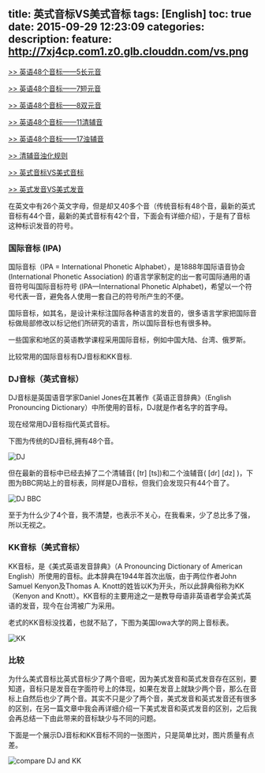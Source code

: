 title: 英式音标VS美式音标
tags: [English]
toc: true
date: 2015-09-29 12:23:09
categories:
description:
feature: http://7xj4cp.com1.z0.glb.clouddn.com/vs.png
---

[>> 英语48个音标——5长元音](http://www.jasonai.com/2015/09/28/%E8%8B%B1%E8%AF%AD48%E4%B8%AA%E9%9F%B3%E6%A0%87%E2%80%94%E2%80%945%E9%95%BF%E5%85%83%E9%9F%B3/)

[>> 英语48个音标——7短元音](http://www.jasonai.com/2015/09/28/%E8%8B%B1%E8%AF%AD48%E4%B8%AA%E9%9F%B3%E6%A0%87%E2%80%94%E2%80%947%E7%9F%AD%E5%85%83%E9%9F%B3/)

[>> 英语48个音标——8双元音](http://www.jasonai.com/2015/09/28/%E8%8B%B1%E8%AF%AD48%E4%B8%AA%E9%9F%B3%E6%A0%87%E2%80%94%E2%80%948%E5%8F%8C%E5%85%83%E9%9F%B3/)

[>> 英语48个音标——11清辅音](http://www.jasonai.com/2015/09/28/%E8%8B%B1%E8%AF%AD48%E4%B8%AA%E9%9F%B3%E6%A0%87%E2%80%94%E2%80%9411%E6%B8%85%E8%BE%85%E9%9F%B3/)

[>> 英语48个音标——17浊辅音](http://www.jasonai.com/2015/09/28/%E8%8B%B1%E8%AF%AD48%E4%B8%AA%E9%9F%B3%E6%A0%87%E2%80%94%E2%80%9417%E6%B5%8A%E8%BE%85%E9%9F%B3/)

[>> 清辅音浊化规则](http://www.jasonai.com/2015/10/10/%E6%B8%85%E8%BE%85%E9%9F%B3%E6%B5%8A%E5%8C%96%E8%A7%84%E5%88%99/)

[>> 英式音标VS美式音标](http://www.jasonai.com/2015/09/29/%E8%8B%B1%E5%BC%8F%E9%9F%B3%E6%A0%87VS%E7%BE%8E%E5%BC%8F%E9%9F%B3%E6%A0%87/)

[>> 英式发音VS美式发音](http://www.jasonai.com/2015/10/10/%E8%8B%B1%E5%BC%8F%E5%8F%91%E9%9F%B3VS%E7%BE%8E%E5%BC%8F%E5%8F%91%E9%9F%B3/)

<!--more-->

在英文中有26个英文字母，但是却又40多个音（传统音标有48个音，最新的英式音标有44个音，最新的美式音标有42个音，下面会有详细介绍），于是有了音标这种标识发音的符号。

### 国际音标 (IPA)

国际音标（IPA = International Phonetic Alphabet），是1888年国际语音协会 (International Phonetic Association) 的语言学家制定的出一套可国际通用的语音符号叫国际音标符号 (IPA—International Phonetic Alphabet)，希望以一个符号代表一音，避免各人使用一套自己的符号所产生的不便。

国际音标，如其名，是设计来标注国际各种语言的发音的，很多语言学家把国际音标做局部修改以标记他们所研究的语言，所以国际音标也有很多种。

一些国家和地区的英语教学课程采用国际音标，例如中国大陆、台湾、俄罗斯。

比较常用的国际音标有DJ音标和KK音标.


### DJ音标（英式音标）

DJ音标是英国语音学家Daniel Jones在其著作《英语正音辞典》（English Pronouncing Dictionary）中所使用的音标，DJ就是作者名字的首字母。

现在经常用DJ音标指代英式音标。

下图为传统的DJ音标,拥有48个音。

![DJ](http://7xj4cp.com1.z0.glb.clouddn.com/dj48.gif)

但在最新的音标中已经去掉了二个清辅音( [tr] [ts])和二个浊辅音( [dr] [dz] )，下图为BBC网站上的音标表，同样是DJ音标，但我们会发现只有44个音了。

![DJ BBC](http://7xj4cp.com1.z0.glb.clouddn.com/dj44_bbc.gif)

至于为什么少了4个音，我不清楚，也表示不关心，在我看来，少了总比多了强，所以无视之。

### KK音标（美式音标）

KK音标，是《美式英语发音辞典》（A Pronouncing Dictionary of American English）所使用的音标。此本辞典在1944年首次出版，由于两位作者John Samuel Kenyon及Thomas A. Knott的姓皆以K为开头，所以此辞典俗称为KK（Kenyon and Knott）。KK音标的主要用途之一是教导母语非英语者学会美式英语的发音，现今在台湾被广为采用。

老式的KK音标没找着，也就不贴了，下图为美国lowa大学的网上音标表。

![KK](http://7xj4cp.com1.z0.glb.clouddn.com/kk42_lowa.png)

### 比较

为什么美式音标比英式音标少了两个音呢，因为美式发音和英式发音存在区别，要知道，音标只是发音在字面符号上的体现，如果在发音上就缺少两个音，那么在音标上自然后也少了两个音。其实不只是少了两个音，美式发音和英式发音还有很多的区别，在另一篇文章中我会再详细介绍一下美式发音和英式发音的区别，之后我会再总结一下由此带来的音标缺少与不同的问题。

下面是一个展示DJ音标和KK音标不同的一张图片，只是简单比对，图片质量有点差。

![compare DJ and KK](http://7xj4cp.com1.z0.glb.clouddn.com/compareDJ_KK.jpg)